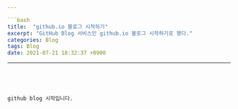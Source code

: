 ```yaml
---

```bash
title:  "github.io 블로그 시작하기"
excerpt: "GitHub Blog 서비스인 github.io 블로그 시작하기로 했다."
categories: Blog
tags: Blog
date: 2021-07-21 18:32:37 +0900
```

---
```




github blog 시작입니다.



